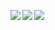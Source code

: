 <p align="left">
  <img align="left" src="https://github-readme-stats-acu.vercel.app/api/top-langs/?username=acu4git&theme=tokyonight&count_private=true" />
  <img align="left" src="https://github-readme-stats-acu.vercel.app/api?username=acu4git&theme=tokyonight&count_private=true" />
  <img align="left" src="https://skillicons.dev/icons?i=c,cpp,java,go,js,ts,react,html,css,mysql,dynamodb,docker,aws,ubuntu" />
</p>
